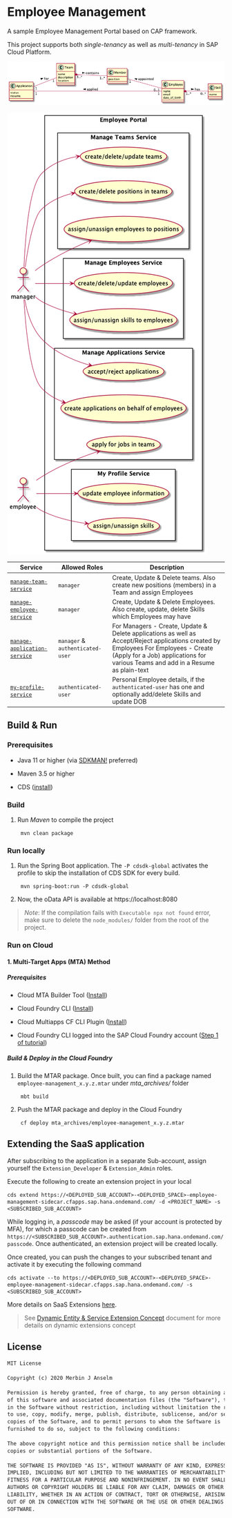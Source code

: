 # Employee Management

A sample Employee Management Portal based on CAP framework.

This project supports both *single-tenancy* as well as *multi-tenancy* in SAP Cloud Platform.

![Domain Modelling](./docs/diagrams/out/domain-modelling.png)

![Use Case Diagram](./docs/diagrams/out/use-case.png)

| Service                                                              | Allowed Roles                    | Description                                                                                                                                                                                                              |
|----------------------------------------------------------------------|----------------------------------|--------------------------------------------------------------------------------------------------------------------------------------------------------------------------------------------------------------------------|
| [`manage-team-service`](./srv/manage-team-service.cds)               | `manager`                        | Create, Update & Delete teams. Also create new positions (members) in a Team and assign Employees                                                                                                                        |
| [`manage-employee-service`](./srv/manage-employee-service.cds)       | `manager`                        | Create, Update & Delete Employees. Also create, update, delete Skills which Employees may have                                                                                                                           |
| [`manage-application-service`](./srv/manage-application-service.cds) | `manager` & `authenticated-user` | For Managers - Create, Update & Delete applications as well as Accept/Reject applications created by Employees For Employees - Create (Apply for a Job) applications for various Teams and add in a Resume as plain-text |
| [`my-profile-service`](./srv/my-profile-service.cds)                 | `authenticated-user`             | Personal Employee details, if the `authenticated-user` has one and optionally add/delete Skills and update DOB                                                                                                           |

## Build & Run

### Prerequisites

* Java 11 or higher (via [SDKMAN!](https://sdkman.io/) preferred)

* Maven 3.5 or higher

* CDS ([install](https://cap.cloud.sap/docs/get-started/#local-setup))

### Build

1. Run *Maven* to compile the project

        mvn clean package

### Run locally

1. Run the Spring Boot application. The `-P cdsdk-global` activates the profile to skip the installation of CDS SDK for every build.

        mvn spring-boot:run -P cdsdk-global

2. Now, the oData API is available at https://localhost:8080

> _Note_: If the compilation fails with `Executable npx not found` error, make sure to delete the `node_modules/` folder from the root of the project.

### Run on Cloud

#### 1. Multi-Target Apps (MTA) Method

##### Prerequisites

* Cloud MTA Builder Tool ([Install](https://sap.github.io/cloud-mta-build-tool/download/))

* Cloud Foundry CLI ([Install](https://docs.cloudfoundry.org/cf-cli/install-go-cli.html))

* Cloud Multiapps CF CLI Plugin ([Install](https://github.com/cloudfoundry-incubator/multiapps-cli-plugin))

* Cloud Foundry CLI logged into the SAP Cloud Foundry account ([Step 1 of tutorial](https://developers.sap.com/tutorials/s4sdk-cloud-foundry-sample-application.html#34579dba-f2c5-48ad-b026-04c40dc269d1))

##### Build & Deploy in the Cloud Foundry

1. Build the MTAR package. Once built, you can find a package named `employee-management_x.y.z.mtar` under *mta_archives/* folder

        mbt build

2. Push the MTAR package and deploy in the Cloud Foundry

        cf deploy mta_archives/employee-management_x.y.z.mtar

## Extending the SaaS application

After subscribing to the application in a separate Sub-account, assign yourself the `Extension_Developer` & `Extension_Admin` roles.

Execute the following to create an extension project in your local

    cds extend https://<DEPLOYED_SUB_ACCOUNT>-<DEPLOYED_SPACE>-employee-management-sidecar.cfapps.sap.hana.ondemand.com/ -d <PROJECT_NAME> -s <SUBSCRIBED_SUB_ACCOUNT>

While logging in, a *passcode* may be asked (if your account is protected by MFA), for which a passcode can be created from `https://<SUBSCRIBED_SUB_ACCOUNT>.authentication.sap.hana.ondemand.com/passcode`. Once authenticated, an extension project will be created locally.

Once created, you can push the changes to your subscribed tenant and activate it by executing the following command

    cds activate --to https://<DEPLOYED_SUB_ACCOUNT>-<DEPLOYED_SPACE>-employee-management-sidecar.cfapps.sap.hana.ondemand.com/ -s <SUBSCRIBED_SUB_ACCOUNT>

More details on SaaS Extensions [here](https://cap.cloud.sap/docs/guides/extensibility).

> See [Dynamic Entity & Service Extension Concept](./docs/dynamic-extensions-concept.md) document for more details on dynamic extensions concept

## License

```txt
MIT License

Copyright (c) 2020 Merbin J Anselm

Permission is hereby granted, free of charge, to any person obtaining a copy
of this software and associated documentation files (the "Software"), to deal
in the Software without restriction, including without limitation the rights
to use, copy, modify, merge, publish, distribute, sublicense, and/or sell
copies of the Software, and to permit persons to whom the Software is
furnished to do so, subject to the following conditions:

The above copyright notice and this permission notice shall be included in all
copies or substantial portions of the Software.

THE SOFTWARE IS PROVIDED "AS IS", WITHOUT WARRANTY OF ANY KIND, EXPRESS OR
IMPLIED, INCLUDING BUT NOT LIMITED TO THE WARRANTIES OF MERCHANTABILITY,
FITNESS FOR A PARTICULAR PURPOSE AND NONINFRINGEMENT. IN NO EVENT SHALL THE
AUTHORS OR COPYRIGHT HOLDERS BE LIABLE FOR ANY CLAIM, DAMAGES OR OTHER
LIABILITY, WHETHER IN AN ACTION OF CONTRACT, TORT OR OTHERWISE, ARISING FROM,
OUT OF OR IN CONNECTION WITH THE SOFTWARE OR THE USE OR OTHER DEALINGS IN THE
SOFTWARE.
```